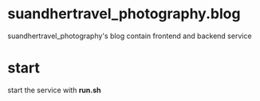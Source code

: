 # suandhertravel_photography.blog
suandhertravel_photography's blog contain frontend and backend service
# start
start the service with **run.sh**
